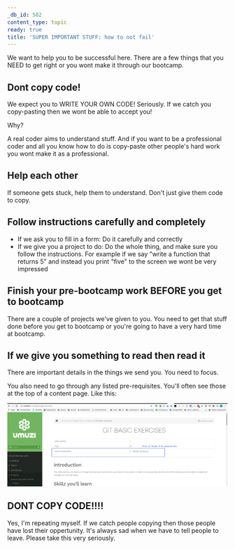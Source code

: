 ```yaml
---
_db_id: 502
content_type: topic
ready: true
title: 'SUPER IMPORTANT STUFF: how to not fail'
---
```


We want to help you to be successful here. There are a few things that you NEED to get right or you wont make it through our bootcamp.

## Dont copy code!

We expect you to WRITE YOUR OWN CODE! Seriously. If we catch you copy-pasting then we wont be able to accept you!

Why?

A real coder aims to understand stuff. And if you want to be a professional coder and all you know how to do is copy-paste other people's hard work you wont make it as a professional.

## Help each other

If someone gets stuck, help them to understand. Don't just give them code to copy.

## Follow instructions carefully and completely

- If we ask you to fill in a form: Do it carefully and correctly
- If we give you a project to do: Do the whole thing, and make sure you follow the instructions. For example if we say "write a function that returns 5" and instead you print "five" to the screen we wont be very impressed

## Finish your pre-bootcamp work BEFORE you get to bootcamp

There are a couple of projects we've given to you. You need to get that stuff done before you get to bootcamp or you're going to have a very hard time at bootcamp.

## If we give you something to read then read it

There are important details in the things we send you. You need to focus.

You also need to go through any listed pre-requisites. You'll often see those at the top of a content page. Like this:

![Prerequisites](prereq.png)

## DONT COPY CODE!!!!

Yes, I'm repeating myself. If we catch people copying then those people have lost their oppertunity. It's always sad when we have to tell people to leave. Please take this very seriously.
